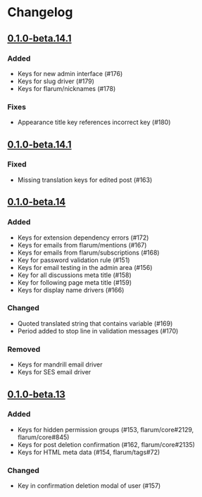 # Changelog

## [0.1.0-beta.14.1](https://github.com/flarum/lang-english/compare/v0.1.0-beta.14.1...v0.1.0-beta.15)

### Added
- Keys for new admin interface (#176)
- Keys for slug driver (#179)
- Keys for flarum/nicknames (#178)

### Fixes
- Appearance title key references incorrect key (#180)

## [0.1.0-beta.14.1](https://github.com/flarum/lang-english/compare/v0.1.0-beta.14...v0.1.0-beta.14.1)

### Fixed
- Missing translation keys for edited post (#163)

## [0.1.0-beta.14](https://github.com/flarum/lang-english/compare/v0.1.0-beta.13...v0.1.0-beta.14)

### Added
- Keys for extension dependency errors (#172)
- Keys for emails from flarum/mentions (#167)
- Keys for emails from flarum/subscriptions (#168)
- Key for password validation rule (#151)
- Keys for email testing in the admin area (#156)
- Key for all discussions meta title (#158)
- Key for following page meta title (#159)
- Keys for display name drivers (#166)

### Changed
- Quoted translated string that contains variable (#169)
- Period added to stop line in validation messages (#170)

### Removed
- Keys for mandrill email driver
- Keys for SES email driver

## [0.1.0-beta.13](https://github.com/flarum/lang-english/compare/v0.1.0-beta.12...v0.1.0-beta.13)

### Added
- Keys for hidden permission groups (#153, flarum/core#2129, flarum/core#845)
- Keys for post deletion confirmation (#162, flarum/core#2135)
- Keys for HTML meta data (#154, flarum/tags#72)

### Changed
- Key in confirmation deletion modal of user (#157)
